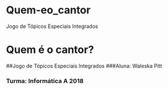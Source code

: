 # Quem-eo_cantor
Jogo de Tópicos Especiais Integrados
# Quem é o cantor?
##Jogo de Tópicos Especiais Integrados
###Aluna: Waleska Pitt
### Turma: Informática A 2018
